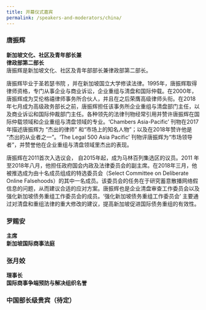 ```yaml
---
title: 开幕仪式嘉宾
permalink: /speakers-and-moderators/china/
---
```


### 唐振辉
**新加坡文化、社区及青年部长兼<br>
律政部第二部长**<br>
唐振辉是新加坡文化、社区及青年部部长兼律政部第二部长。

唐振辉毕业于圣若瑟书院 ，并在新加坡国立大学修读法律。1995年，唐振辉取得律师资格，专门从事企业与商业诉讼，企业重组与清盘和国际仲载。在2000年，唐振辉成为艾伦格禧律师事务所合伙人，并且在之后荣膺高级律师头衔。在2018年七月成为高级政务部长之前，唐振辉担任该事务所企业重组与清盘部门主任，以及商业诉讼和国际仲裁部门主任。各种领先的法律刊物经常引用并赞许唐振辉在国际仲载领域和企业重组与清盘领域的专业。‘Chambers Asia-Pacific’ 刊物在2017年描述唐振辉为 “杰出的律师” 和“市场上的知名人物”；以及在2018年赞许他是 “杰出的从业者之一”。‘The Legal 500 Asia Pacific’ 刊物评唐振辉为“市场领导者”，并赞誉他在企业重组与清盘领域里杰出的表现。

唐振辉在2011首次入选议会， 自2015年起，成为马林百列集选区的议员。2011 年至2018年八月，他担任政府国会内政及法律委员会的副主席。在2018年三月，他被推选成为由十名成员组成的特选委员会（Select Committee on Deliberate Online Falsehoods）的其中一名成员。该委员会的任务在于研究蓄意散播网络假信息的问题，从而建议合适的应对方案。唐振辉也是企业清盘审查工作委员会以及强化新加坡债务重组工作委员会的成员。‘强化新加坡债务重组工作委员会’ 主要通过对清盘和重组法律的重大修改的建议，提高新加坡促进国际债务重组的有效性。


### 罗赐安
**主席<br>
新加坡国际商事法庭**<br>


### 张月姣
**理事长<br>
国际商事争端预防与解决组织名誉**<br>


### 中国部长级贵宾（待定）
